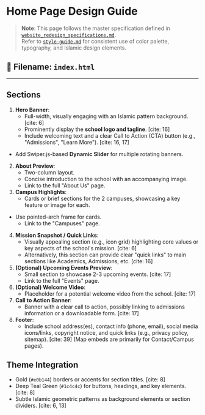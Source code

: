 # Home Page Design Guide

> **Note**: This page follows the master specification defined in [`website_redesign_specifications.md`](website_redesign_specifications.md).  
> Refer to [`style-guide.md`](style-guide.md) for consistent use of color palette, typography, and Islamic design elements.

## 📌 Filename: `index.html`

---

## Sections
1.  **Hero Banner**:
    * Full-width, visually engaging with an Islamic pattern background. [cite: 6]
    * Prominently display the **school logo and tagline**. [cite: 16]
    * Include welcoming text and a clear Call to Action (CTA) button (e.g., "Admissions", "Learn More"). [cite: 16, 17]
- Add Swiper.js-based **Dynamic Slider** for multiple rotating banners.
2.  **About Preview**:
    * Two-column layout.
    * Concise introduction to the school with an accompanying image.
    * Link to the full "About Us" page.
3.  **Campus Highlights**:
    * Cards or brief sections for the 2 campuses, showcasing a key feature or image for each.
- Use pointed-arch frame for cards.
    * Link to the "Campuses" page.
4.  **Mission Snapshot / Quick Links**:
    * Visually appealing section (e.g., icon grid) highlighting core values or key aspects of the school's mission. [cite: 6]
    * Alternatively, this section can provide clear "quick links" to main sections like Academics, Admissions, etc. [cite: 16]
5.  **(Optional) Upcoming Events Preview**:
    * Small section to showcase 2-3 upcoming events. [cite: 17]
    * Link to the full "Events" page.
6.  **(Optional) Welcome Video**:
    * Placeholder for a potential welcome video from the school. [cite: 17]
7.  **Call to Action Banner**:
    * Banner with a clear call to action, possibly linking to admissions information or a downloadable form. [cite: 17]
8.  **Footer**:
    * Include school address(es), contact info (phone, email), social media icons/links, copyright notice, and quick links (e.g., privacy policy, sitemap). [cite: 39] (Map embeds are primarily for Contact/Campus pages).

## Theme Integration
- Gold (`#e0b144`) borders or accents for section titles. [cite: 8]
- Deep Teal Green (`#1c4c4c`) for buttons, headings, and key elements. [cite: 8]
- Subtle Islamic geometric patterns as background elements or section dividers. [cite: 6, 13]
